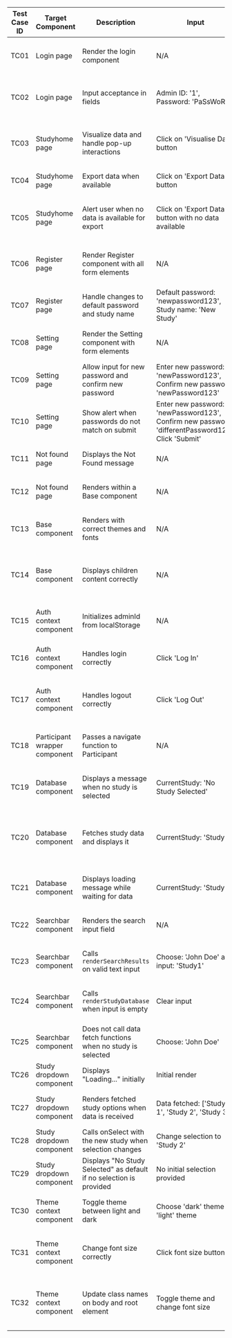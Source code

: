 | Test Case ID | Target Component | Description                                        | Input                                           | Expected Result                                               | Actual Result | Status   | **Comments**                                          |
|--------------|------------------|----------------------------------------------------|-------------------------------------------------|----------------------------------------------------------------|---------------|----------|-------------------------------------------------------|
| TC01         | Login page       | Render the login component                         | N/A                                             | Login button, Admin ID, and Password inputs should be visible. | As expected   | Pass @25/04  |                                                        |
| TC02         | Login page       | Input acceptance in fields                         | Admin ID: '1', Password: 'PaSsWoRd'             | Admin ID and Password inputs should correctly display '1' and 'PaSsWoRd'. | As expected   | Pass @25/04  |                                                        |
| TC03         | Studyhome page   | Visualize data and handle pop-up interactions      | Click on 'Visualise Data' button                | Pop-up with data visualization should open and then close upon interacting with 'Close' button. | As expected   | Pass @26/04  |                                                        |
| TC04         | Studyhome page   | Export data when available                         | Click on 'Export Data' button                   | Data should be exported successfully. | As expected   | Pass @26/04  |                                                        |
| TC05         | Studyhome page   | Alert user when no data is available for export    | Click on 'Export Data' button with no data available | Alert should be shown stating 'No data available for the selected study.' | As expected   | Pass @26/04  | **Ensures proper user notification in absence of data.** |
| TC06         | Register page    | Render Register component with all form elements   | N/A                                             | 'Create new admin', default password input, and 'Create Study' button should be visible. | As expected   | Pass @27/04  |                                                        |
| TC07         | Register page    | Handle changes to default password and study name  | Default password: 'newpassword123', Study name: 'New Study' | Input fields should reflect the new values entered.            | As expected   | Pass @27/04  |                                                        |
| TC08         | Setting page     | Render the Setting component with form elements    | N/A                                             | 'Appearance' and 'Change Password' sections should be visible. | As expected   | Pass @27/04  | **Ensure all primary UI components are rendered.**    |
| TC09         | Setting page     | Allow input for new password and confirm new password | Enter new password: 'newPassword123', Confirm new password: 'newPassword123' | Both password fields accept and display the new password.     | As expected   | Pass @27/04  |                                                        |
| TC10         | Setting page     | Show alert when passwords do not match on submit   | Enter new password: 'newPassword123', Confirm new password: 'differentPassword123', Click 'Submit' | Alert 'New passwords do not match.' should be shown.          | As expected   | Pass @27/04  | **Test error handling and alert functionality.**      |
| TC11         | Not found page   | Displays the Not Found message                     | N/A                                             | The text 'Not Found' should be visible on the screen.          | As expected   | Pass @28/04  |                                                        |
| TC12         | Not found page   | Renders within a Base component                    | N/A                                             | The component should be rendered inside a 'card' class container. | As expected   | Pass @28/04  |                                                        |
| TC13         | Base component   | Renders with correct themes and fonts              | N/A                                             | Component should have classes 'card', 'dark-theme', and 'medium-font'. | As expected   | Pass @28/04  |                                                        |
| TC14         | Base component   | Displays children content correctly                | N/A                                             | 'Test Content' should be visible within the component.         | As expected   | Pass @28/04  | **Ensure that the component renders children elements correctly.** |
| TC15         | Auth context component | Initializes adminId from localStorage        | N/A                                             | adminId should reflect 'initialId' from localStorage.          | As expected   | Pass @28/04  | **Checks initial load state from persistent storage.** |
| TC16         | Auth context component | Handles login correctly                        | Click 'Log In'                                  | adminId should update to '123', and localStorage should store this new ID. | As expected   | Pass @28/04  | **Validates login logic and localStorage interaction.** |
| TC17         | Auth context component | Handles logout correctly                       | Click 'Log Out'                                 | adminId should reset to 'No Admin', and 'adminId' should be removed from localStorage. | As expected   | Pass @28/04  | **Ensures logout clears the adminId from context and storage.** |
| TC18         | Participant wrapper component | Passes a navigate function to Participant  | N/A                                             | Participant component should be called with a navigate function as a prop. | As expected   | Pass @28/04  |                                                        |
| TC19         | Database component | Displays a message when no study is selected     | CurrentStudy: 'No Study Selected'               | "Please select a study above." message should appear.          | As expected   | Pass @28/04  |                                                        |
| TC20         | Database component | Fetches study data and displays it               | CurrentStudy: 'Study1'                          | Study data should be fetched and displayed.                    | As expected   | Pass @28/04  | **Ensures that the component interacts correctly with supabaseClient and renders data.** |
| TC21         | Database component | Displays loading message while waiting for data  | CurrentStudy: 'Study1'                          | "Loading..." message should appear while data is being fetched. | As expected   | Pass @28/04  |                                                        |
| TC22         | Searchbar component | Renders the search input field                  | N/A                                             | Input field for 'Search ParticipantID...' should be visible.   | As expected   | Pass @28/04  |                                                        |
| TC23         | Searchbar component | Calls `renderSearchResults` on valid text input  | Choose: 'John Doe' and input: 'Study1'          | `renderSearchResults` called with 'Study1' and 'John Doe' as arguments. | As expected   | Pass @28/04  |                                                        |
| TC24         | Searchbar component | Calls `renderStudyDatabase` when input is empty  | Clear input                                     | `renderStudyDatabase` called with 'Study1' as the argument when input is cleared. | As expected   | Pass @28/04  |                                                        |
| TC25         | Searchbar component | Does not call data fetch functions when no study is selected | Choose: 'John Doe'                              | No data fetching functions should be called when no study is selected. | As expected   | Pass @28/04  |                                                        |
| TC26         | Study dropdown component | Displays "Loading..." initially               | Initial render                                  | "Loading..." text should be visible.                             | As expected   | Pass @28/04  | **Validates initial loading state.**                     |
| TC27         | Study dropdown component | Renders fetched study options when data is received | Data fetched: ['Study 1', 'Study 2', 'Study 3'] | Options for 'Study 1', 'Study 2', 'Study 3' should be visible in the dropdown. | As expected   | Pass @28/04  | **Ensures fetched data is rendered correctly.**          |
| TC28         | Study dropdown component | Calls onSelect with the new study when selection changes | Change selection to 'Study 2'                   | `onSelect` callback should be called with 'Study 2'.            | As expected   | Pass @28/04  |                                                        |
| TC29         | Study dropdown component | Displays "No Study Selected" as default if no selection is provided | No initial selection provided                   | Dropdown should display 'No Study Selected'.                    | As expected   | Pass @28/04  | **Ensures correct default behavior.**                     |
| TC30         | Theme context component | Toggle theme between light and dark            | Choose 'dark' theme or 'light' theme             | Theme toggles between 'dark' and 'light' depend on user choosen. | As expected   | Pass @28/04  |                                                        |
| TC31         | Theme context component | Change font size correctly                     | Click font size buttons                          | Font size changes to 'small', 'medium', or 'large' as per the button clicked.  | As expected   | Pass @28/04  | **Validates that font size adjustments are applied globally.** |
| TC32         | Theme context component | Update class names on body and root element    | Toggle theme and change font size                | Body and root element class names reflect the current theme and font size. | As expected   | Pass @28/04  | **Ensures that class changes are correctly applied to HTML elements.** |
